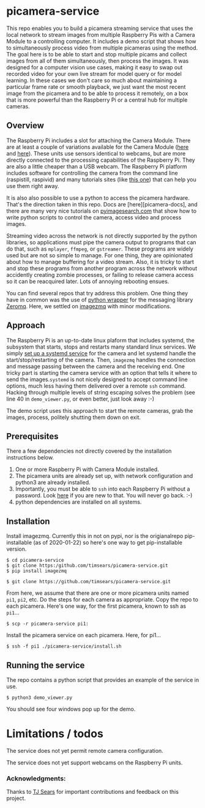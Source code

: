 # picamera-service
This repo enables you to build a picamera streaming service that uses the local network to stream images from multiple Raspberry Pis with a Camera Module to a controlling computer. It includes a demo script that shows how to simultaneously process video from multiple picameras using the method. The goal here is to be able to start and stop multiple picams and collect images from all of them simultaneously, then process the images. It was designed for a computer vision use cases, making it easy to swap out recorded video for your own live stream for model query or for model learning. In these cases we don't care so much about maintaining a particular frame rate or smooth playback, we just want the most recent image from the picamera and to be able to process it remotely, on a box that is more powerful than the Raspberry Pi or a central hub for multiple cameras.

## Overview

The Raspberry Pi includes a slot for attaching the Camera Module. There are at least a couple of variations available for the Camera Module ([here][camera1] and [here][camera2]). These units use sensors identical to webcams, but are more directly connected to the processing capabilities of the Raspberry Pi. They are also a little cheaper than a USB webcam. The Raspberry Pi platform includes software for controlling the camera from the command line (raspistill, raspivid) and many tutorials sites (like [this one][commandline]) that can help you use them right away.

It is also also possible to use a python to access the picamera hardware. That's the direction taken in this repo. Docs are [here][picamera-docs], and there are many very nice tutorials on [pyimagesearch.com][pyimagesearch] that show how to write python scripts to control the camera, access video and process images. 

Streaming video across the network is not directly supported by the python libraries, so applications must pipe the camera output to programs that can do that, such as `mplayer`, `ffmpeg`, or `gstreamer`. These programs are widely used but are not so simple to manage. For one thing, they are opinionated about how to manage buffering for a video stream. Also, it is tricky to start and stop these programs from another program across the network without accidently creating zombie processes, or failing to release camera access so it can be reacquired later. Lots of annoying rebooting ensues. 

You can find several repos that try address this problem. One thing they have in common was the use of [python wrapper][pyzmq] for the messaging library [Zeromq][zmq]. Here, we settled on [imagezmq][jeffbass] with minor modifications.

## Approach

The Raspberry Pi is an up-to-date linux plaform that includes systemd, the subsystem that starts, stops and restarts many standard linux services. We simply [set up a systemd service][systemd] for the camera and let systemd handle the start/stop/restarting of the camera. Then, `imagezmq` handles the connection and message passing between the camera and the receiving end. One tricky part is starting the camera service with an option that tells it where to send the images.`systemd` is not nicely designed to accept command line options, much less having them delivered over a remote `ssh` command. Hacking through multiple levels of string escaping solves the problem (see line 40 in `demo_viewer.py`, or even better, just look away :-)

The demo script uses this approach to start the remote cameras, grab the images, process, politely shutting them down on exit.

## Prerequisites

There a few dependencies not directly covered by the installation instructions below.

1. One or more Raspberry Pi with Camera Module installed.
2. The picamera units are already set up, with network configuration and python3 are already installed.
3. Importantly, you must be able to `ssh` into each Raspberry Pi without a password. Look [here][sshpi] if you are new to that. You will never go back. :-) 
4. python dependencies are installed on all systems. 

## Installation

Install imagezmq. Currently this in not on pypi, nor is the origianalrepo pip-installable (as of 2020-01-22) so here's one way to get pip-installable version. 

````
$ cd picamera-service
$ git clone https:/github.com/timsears/picamera-service.git
$ pip install imagezmq
````

````
$ git clone https://github.com/timsears/picamera-service.git
````

From here, we assume that there are one or more picamera units named `pi1`, `pi2`, etc. Do the steps for each camera as appropriate. Copy the repo to each picamera. Here's one way, for the first picamera, known to ssh as `pi1`...

````
$ scp -r picamera-service pi1:
````

Install the picamera service on each picamera. Here, for pi1...

````
$ ssh -f pi1 ./picamera-service/install.sh
````

## Running the service

The repo contains a python script that provides an example of the service in use.

````
$ python3 demo_viewer.py
````

You should see four windows pop up for the demo.


# Limitations / todos

The service does not yet permit remote camera configuration.

The service does not yet support webcams on the Raspberry Pi units.

### Acknowledgments:

Thanks to [TJ Sears](https://github.com/TJ-Sears) for important contributions and feedback on this project.


[camera1]: https://www.raspberrypi.org/products/camera-module-v2/
[camera2]: https://www.raspberrypi.org/products/pi-noir-camera-v2/
[commandline]: https://blog.robertelder.org/commands-raspberry-pi-camera/
[picamerdocs]: https://picamera.readthedocs.io
[pyimagesearch]: https://www.pyimagesearch.com
[systemd]: https://scruss.com/blog/2017/10/22/creating-a-systemd-user-service-on-your-raspberry-pi/
[jeffbass]: https://github.com/jeffbass/imagezmq
[pyzmq]: https://github.com/zeromq/pyzmq
[zmq]: https://zeromq.org
[sshpi]: https://www.raspberrypi.org/documentation/remote-access/ssh/
